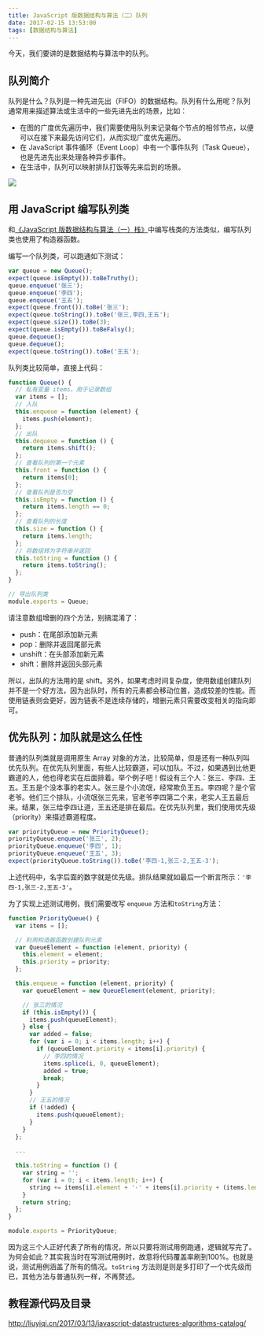 ```yaml
---
title: JavaScript 版数据结构与算法（二）队列
date: 2017-02-15 13:53:00
tags: [数据结构与算法]
---
```


今天，我们要讲的是数据结构与算法中的队列。

<!--more-->

## 队列简介

队列是什么？队列是一种先进先出（FIFO）的数据结构。队列有什么用呢？队列通常用来描述算法或生活中的一些先进先出的场景，比如：

- 在图的广度优先遍历中，我们需要使用队列来记录每个节点的相邻节点，以便可以在接下来最先访问它们，从而实现广度优先遍历。
- 在 JavaScript 事件循环（Event Loop）中有一个事件队列（Task Queue），也是先进先出来处理各种异步事件。
- 在生活中，队列可以映射排队打饭等先来后到的场景。

![](https://ws1.sinaimg.cn/large/83900b4ely1fcr48hfps7j20c40drglj)

## 用 JavaScript 编写队列类

和[《JavaScript 版数据结构与算法（一）栈》](https://lewis617.github.io/2017/02/15/stack/)中编写栈类的方法类似，编写队列类也使用了构造器函数。

编写一个队列类，可以跑通如下测试：

```js
var queue = new Queue();
expect(queue.isEmpty()).toBeTruthy();
queue.enqueue('张三');
queue.enqueue('李四');
queue.enqueue('王五');
expect(queue.front()).toBe('张三');
expect(queue.toString()).toBe('张三,李四,王五');
expect(queue.size()).toBe(3);
expect(queue.isEmpty()).toBeFalsy();
queue.dequeue();
queue.dequeue();
expect(queue.toString()).toBe('王五');
```

队列类比较简单，直接上代码：

```js
function Queue() {
  // 私有变量 items，用于记录数组
  var items = [];
  // 入队
  this.enqueue = function (element) {
    items.push(element);
  };
  // 出队
  this.dequeue = function () {
    return items.shift();
  };
  // 查看队列的第一个元素
  this.front = function () {
    return items[0];
  };
  // 查看队列是否为空
  this.isEmpty = function () {
    return items.length == 0;
  };
  // 查看队列的长度
  this.size = function () {
    return items.length;
  };
  // 将数组转为字符串并返回
  this.toString = function () {
    return items.toString();
  };
}

// 导出队列类
module.exports = Queue;
```

请注意数组增删的四个方法，别搞混淆了：

- push：在尾部添加新元素
- pop：删除并返回尾部元素
- unshift：在头部添加新元素
- shift：删除并返回头部元素

所以，出队的方法用的是 shift。另外，如果考虑时间复杂度，使用数组创建队列并不是一个好方法，因为出队时，所有的元素都会移动位置，造成较差的性能。而使用链表则会更好，因为链表不是连续存储的，增删元素只需要改变相关的指向即可。

## 优先队列：加队就是这么任性

普通的队列类就是调用原生 Array 对象的方法，比较简单，但是还有一种队列叫优先队列。在优先队列里面，有些人比较霸道，可以加队。不过，如果遇到比他更霸道的人，他也得老实在后面排着。举个例子吧！假设有三个人：张三、李四、王五。王五是个没本事的老实人。张三是个小流氓，经常欺负王五。李四呢？是个官老爷。他们三个排队，小流氓张三先来，官老爷李四第二个来，老实人王五最后来。结果，张三给李四让道，王五还是排在最后。在优先队列里，我们使用优先级（priority）来描述霸道程度。

```js
var priorityQueue = new PriorityQueue();
priorityQueue.enqueue('张三', 2);
priorityQueue.enqueue('李四', 1);
priorityQueue.enqueue('王五', 3);
expect(priorityQueue.toString()).toBe('李四-1,张三-2,王五-3');
```

上述代码中，名字后面的数字就是优先级。排队结果就如最后一个断言所示：`'李四-1,张三-2,王五-3'`。

为了实现上述测试用例，我们需要改写 `enqueue` 方法和`toString`方法：

```js
function PriorityQueue() {
  var items = [];

  // 利用构造器函数创建队列元素
  var QueueElement = function (element, priority) {
    this.element = element;
    this.priority = priority;
  };

  this.enqueue = function (element, priority) {
    var queueElement = new QueueElement(element, priority);

    // 张三的情况
    if (this.isEmpty()) {
      items.push(queueElement);
    } else {
      var added = false;
      for (var i = 0; i < items.length; i++) {
        if (queueElement.priority < items[i].priority) {
          // 李四的情况
          items.splice(i, 0, queueElement);
          added = true;
          break;
        }
      }
      // 王五的情况
      if (!added) {
        items.push(queueElement);
      }
    }
  };

  ...
  
  this.toString = function () {
    var string = '';
    for (var i = 0; i < items.length; i++) {
      string += items[i].element + '-' + items[i].priority + (items.length - i > 1 ? ',' : '');
    }
    return string;
  };
}

module.exports = PriorityQueue;
```

因为这三个人正好代表了所有的情况，所以只要将测试用例跑通，逻辑就写完了。为何会如此？其实我当时在写测试用例时，故意将代码覆盖率刷到100%。也就是说，测试用例涵盖了所有的情况。`toString` 方法则是则是多打印了一个优先级而已，其他方法与普通队列一样，不再赘述。


## 教程源代码及目录

http://liuyiqi.cn/2017/03/13/javascript-datastructures-algorithms-catalog/